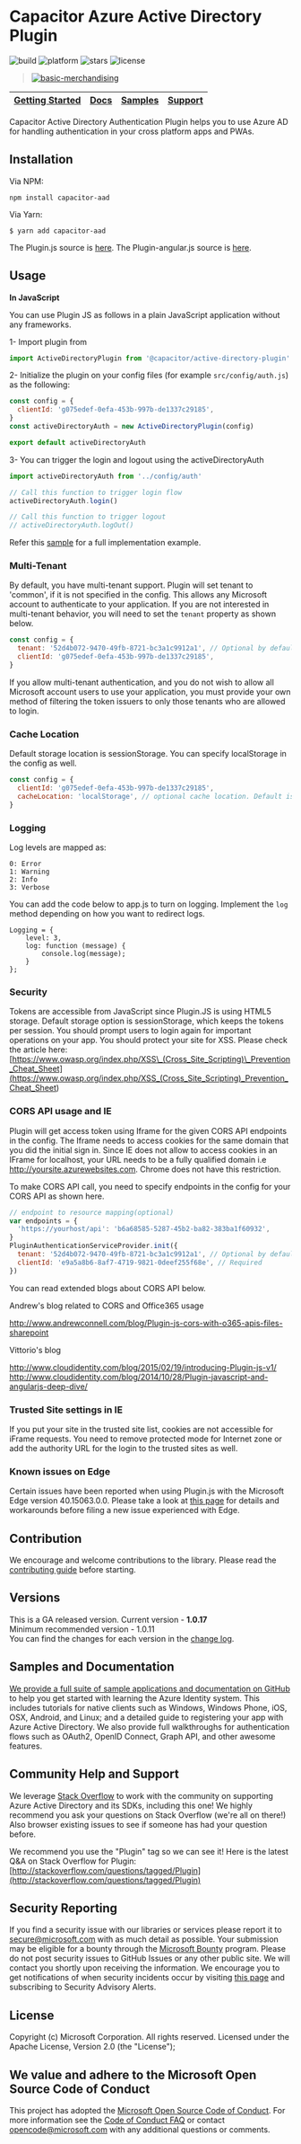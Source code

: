 # Capacitor Azure Active Directory Plugin

![build](https://img.shields.io/appveyor/ci/gruntjs/grunt.svg) ![platform](https://img.shields.io/node/v/react.svg) ![stars](https://img.shields.io/amo/stars/dustman.svg) ![license](https://img.shields.io/bower/l/bootstrap.svg)

> [![basic-merchandising](https://imgur.com/LNOYczf.png)](https://github.com/leopq)

| [Getting Started](https://github.com/Azure-Samples/active-directory-javascript-singlepageapp-dotnet-webapi) | [Docs](https://aka.ms/aaddev) | [Samples](https://github.com/azure-samples?query=active-directory) | [Support](README.md#community-help-and-support) |
| ----------------------------------------------------------------------------------------------------------- | ----------------------------- | ------------------------------------------------------------------ | ----------------------------------------------- |

Capacitor Active Directory Authentication Plugin helps you to use Azure AD for handling authentication in your cross platform apps and PWAs.

## Installation

Via NPM:

    npm install capacitor-aad

Via Yarn:

    $ yarn add capacitor-aad

The Plugin.js source is [here](https://github.com/AzureAD/azure-activedirectory-library-for-js/tree/master/lib/Plugin.js).
The Plugin-angular.js source is [here](https://github.com/AzureAD/azure-activedirectory-library-for-js/tree/master/lib/Plugin-angular.js).

## Usage

**In JavaScript**

You can use Plugin JS as follows in a plain JavaScript application without any frameworks.

1- Import plugin from

```js
import ActiveDirectoryPlugin from '@capacitor/active-directory-plugin'
```

2- Initialize the plugin on your config files (for example `src/config/auth.js`) as the following:

```js
const config = {
  clientId: 'g075edef-0efa-453b-997b-de1337c29185',
}
const activeDirectoryAuth = new ActiveDirectoryPlugin(config)

export default activeDirectoryAuth
```

3- You can trigger the login and logout using the activeDirectoryAuth

```js
import activeDirectoryAuth from '../config/auth'

// Call this function to trigger login flow
activeDirectoryAuth.login()

// Call this function to trigger logout
// activeDirectoryAuth.logOut()
```

Refer this [sample](https://github.com/Azure-Samples/active-directory-javascript-singlepageapp-dotnet-webapi) for a full implementation example.

### Multi-Tenant

By default, you have multi-tenant support. Plugin will set tenant to 'common', if it is not specified in the config. This allows any Microsoft account to authenticate to your application. If you are not interested in multi-tenant behavior, you will need to set the `tenant` property as shown below.

```js
const config = {
  tenant: '52d4b072-9470-49fb-8721-bc3a1c9912a1', // Optional by default, it sends common
  clientId: 'g075edef-0efa-453b-997b-de1337c29185',
}
```

If you allow multi-tenant authentication, and you do not wish to allow all Microsoft account users to use your application, you must provide your own method of filtering the token issuers to only those tenants who are allowed to login.

### Cache Location

Default storage location is sessionStorage. You can specify localStorage in the config as well.

```js
const config = {
  clientId: 'g075edef-0efa-453b-997b-de1337c29185',
  cacheLocation: 'localStorage', // optional cache location. Default is sessionStorage
}
```

### Logging

Log levels are mapped as:

    0: Error
    1: Warning
    2: Info
    3: Verbose

You can add the code below to app.js to turn on logging. Implement the `log` method depending on how you want to redirect logs.

    Logging = {
        level: 3,
        log: function (message) {
            console.log(message);
        }
    };

### Security

Tokens are accessible from JavaScript since Plugin.JS is using HTML5 storage. Default storage option is sessionStorage, which keeps the tokens per session. You should prompt users to login again for important operations on your app.
You should protect your site for XSS. Please check the article here: [https://www.owasp.org/index.php/XSS\_(Cross_Site_Scripting)\_Prevention_Cheat_Sheet](<https://www.owasp.org/index.php/XSS_(Cross_Site_Scripting)_Prevention_Cheat_Sheet>)

### CORS API usage and IE

Plugin will get access token using Iframe for the given CORS API endpoints in the config. The Iframe needs to access cookies for the same domain that you did the initial sign in. Since IE does not allow to access cookies in an IFrame for localhost, your URL needs to be a fully qualified domain i.e http://yoursite.azurewebsites.com. Chrome does not have this restriction.

To make CORS API call, you need to specify endpoints in the config for your CORS API as shown here.

```js
// endpoint to resource mapping(optional)
var endpoints = {
  'https://yourhost/api': 'b6a68585-5287-45b2-ba82-383ba1f60932',
}
PluginAuthenticationServiceProvider.init({
  tenant: '52d4b072-9470-49fb-8721-bc3a1c9912a1', // Optional by default, it sends common
  clientId: 'e9a5a8b6-8af7-4719-9821-0deef255f68e', // Required
})
```

You can read extended blogs about CORS API below.

Andrew's blog related to CORS and Office365 usage

http://www.andrewconnell.com/blog/Plugin-js-cors-with-o365-apis-files-sharepoint

Vittorio's blog

http://www.cloudidentity.com/blog/2015/02/19/introducing-Plugin-js-v1/
http://www.cloudidentity.com/blog/2014/10/28/Plugin-javascript-and-angularjs-deep-dive/

### Trusted Site settings in IE

If you put your site in the trusted site list, cookies are not accessible for iFrame requests. You need to remove protected mode for Internet zone or add the authority URL for the login to the trusted sites as well.

### Known issues on Edge

Certain issues have been reported when using Plugin.js with the Microsoft Edge version 40.15063.0.0. Please take a look at [this page](https://github.com/AzureAD/azure-activedirectory-library-for-js/wiki/Known-issues-on-Edge) for details and workarounds before filing a new issue experienced with Edge.

## Contribution

We encourage and welcome contributions to the library. Please read the [contributing guide](./contributing.md) before starting.

## Versions

This is a GA released version. Current version - **1.0.17**  
Minimum recommended version - 1.0.11  
You can find the changes for each version in the [change log](https://github.com/AzureAD/azure-activedirectory-library-for-js/blob/master/changelog.txt).

## Samples and Documentation

[We provide a full suite of sample applications and documentation on GitHub](https://github.com/azure-samples?query=active-directory) to help you get started with learning the Azure Identity system. This includes tutorials for native clients such as Windows, Windows Phone, iOS, OSX, Android, and Linux; and a detailed guide to registering your app with Azure Active Directory. We also provide full walkthroughs for authentication flows such as OAuth2, OpenID Connect, Graph API, and other awesome features.

## Community Help and Support

We leverage [Stack Overflow](http://stackoverflow.com/) to work with the community on supporting Azure Active Directory and its SDKs, including this one! We highly recommend you ask your questions on Stack Overflow (we're all on there!) Also browser existing issues to see if someone has had your question before.

We recommend you use the "Plugin" tag so we can see it! Here is the latest Q&A on Stack Overflow for Plugin: [http://stackoverflow.com/questions/tagged/Plugin](http://stackoverflow.com/questions/tagged/Plugin)

## Security Reporting

If you find a security issue with our libraries or services please report it to [secure@microsoft.com](mailto:secure@microsoft.com) with as much detail as possible. Your submission may be eligible for a bounty through the [Microsoft Bounty](http://aka.ms/bugbounty) program. Please do not post security issues to GitHub Issues or any other public site. We will contact you shortly upon receiving the information. We encourage you to get notifications of when security incidents occur by visiting [this page](https://technet.microsoft.com/en-us/security/dd252948) and subscribing to Security Advisory Alerts.

## License

Copyright (c) Microsoft Corporation. All rights reserved. Licensed under the Apache License, Version 2.0 (the "License");

## We value and adhere to the Microsoft Open Source Code of Conduct

This project has adopted the [Microsoft Open Source Code of Conduct](https://opensource.microsoft.com/codeofconduct/). For more information see the [Code of Conduct FAQ](https://opensource.microsoft.com/codeofconduct/faq/) or contact [opencode@microsoft.com](mailto:opencode@microsoft.com) with any additional questions or comments.
